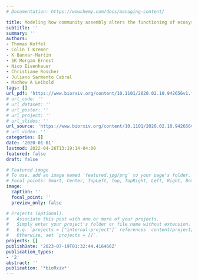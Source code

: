 ```yaml
---
# Documentation: https://wowchemy.com/docs/managing-content/

title: Modeling how community assembly alters the functioning of ecosystems
subtitle: ''
summary: ''
authors:
- Thomas Koffel
- Colin T Kremer
- K Bannar-Martin
- SK Morgan Ernest
- Nico Eisenhauer
- Christiane Roscher
- Juliano Sarmento Cabral
- Mathew A Leibold
tags: []
url_pdf: 'https://www.biorxiv.org/content/10.1101/2020.02.10.942656v1.full.pdf'
# url_code: ''
# url_dataset: ''
# url_poster: ''
# url_project: ''
# url_slides: ''
url_source: 'https://www.biorxiv.org/content/10.1101/2020.02.10.942656v1'
# url_video: ''
categories: []
date: '2020-01-01'
lastmod: 2022-04-26T13:19:14-04:00
featured: false
draft: false

# Featured image
# To use, add an image named `featured.jpg/png` to your page's folder.
# Focal points: Smart, Center, TopLeft, Top, TopRight, Left, Right, BottomLeft, Bottom, BottomRight.
image:
  caption: ''
  focal_point: ''
  preview_only: false

# Projects (optional).
#   Associate this post with one or more of your projects.
#   Simply enter your project's folder or file name without extension.
#   E.g. `projects = ["internal-project"]` references `content/project/deep-learning/index.md`.
#   Otherwise, set `projects = []`.
projects: []
publishDate: '2023-07-19T01:32:44.416466Z'
publication_types:
- '2'
abstract: ''
publication: '*bioRxiv*'
---
```

